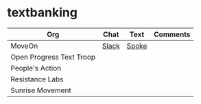 # textbanking

Org | Chat | Text | Comments
--- | ---- | ---- | --------
MoveOn | [Slack](https://moveontextteam.slack.com/) | [Spoke](https://spoke.moveon.org) | 
Open Progress Text Troop | | |
People's Action | | |
Resistance Labs | | |
Sunrise Movement | | |

